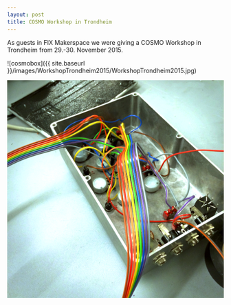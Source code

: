 ```yaml
---
layout: post
title: COSMO Workshop in Trondheim
---
```

As guests in FIX Makerspace we were giving a COSMO Workshop in Trondheim from 29.-30. November 2015. 

![cosmobox]({{ site.baseurl }}/images/WorkshopTrondheim2015/WorkshopTrondheim2015.jpg)

![Beautiful coloured cable!](/images/WorkshopTrondheim2015/RainbowCableClose.jpg)
